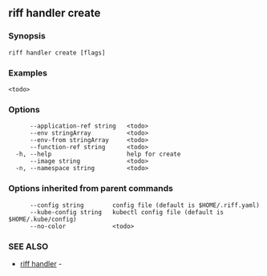 ## riff handler create

<todo>

### Synopsis

<todo>

```
riff handler create [flags]
```

### Examples

```
<todo>
```

### Options

```
      --application-ref string   <todo>
      --env stringArray          <todo>
      --env-from stringArray     <todo>
      --function-ref string      <todo>
  -h, --help                     help for create
      --image string             <todo>
  -n, --namespace string         <todo>
```

### Options inherited from parent commands

```
      --config string        config file (default is $HOME/.riff.yaml)
      --kube-config string   kubectl config file (default is $HOME/.kube/config)
      --no-color             <todo>
```

### SEE ALSO

* [riff handler](riff_handler.md)	 - <todo>

